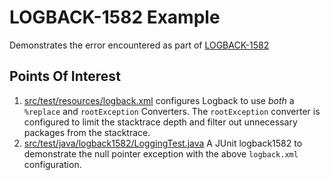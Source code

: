# LOGBACK-1582 Example
Demonstrates the error encountered as part of [LOGBACK-1582](https://jira.qos.ch/browse/LOGBACK-1582)

## Points Of Interest
1. [src/test/resources/logback.xml](src/test/resources/logback.xml) configures Logback to use _both_ a `%replace` and `rootException` Converters. The `rootException` converter is configured to limit the stacktrace depth and filter out unnecessary packages from the stacktrace.
2. [src/test/java/logback1582/LoggingTest.java](src/test/java/logback1582/LoggingTest.java) A JUnit logback1582 to demonstrate the null pointer exception with the above `logback.xml` configuration.
